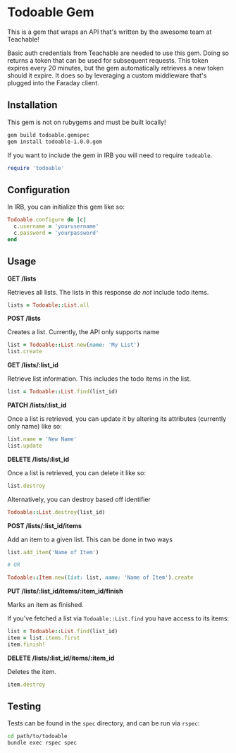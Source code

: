 # Todoable Gem
This is a gem that wraps an API that's written by the awesome team at Teachable!

Basic auth credentials from Teachable are needed to use this gem. Doing so returns a token that can be used for subsequent requests.
This token expires every 20 minutes, but the gem automatically retrieves a new token should it expire. It does so by leveraging a custom middleware that's plugged into the Faraday client.

## Installation

This gem is not on rubygems and must be built locally!

```bash
gem build todoable.gemspec
gem install todoable-1.0.0.gem
```

If you want to include the gem in IRB you will need to require `todoable`.

```ruby
require 'todoable'
```

## Configuration

In IRB, you can initialize this gem like so:

```ruby
Todoable.configure do |c|
  c.username = 'yourusername'
  c.password = 'yourpassword'
end
```

## Usage

**GET /lists**

Retrieves all lists. The lists in this response _do not_ include todo items.

```ruby
lists = Todoable::List.all
```


**POST /lists**

Creates a list. Currently, the API only supports name

```ruby
list = Todoable::List.new(name: 'My List')
list.create
```


**GET /lists/:list_id**

Retrieve list information. This includes the todo items in the list.

```ruby
list = Todoable::List.find(list_id)
```


**PATCH /lists/:list_id**

Once a list is retrieved, you can update it by altering its attributes (currently only name) like so:

```ruby
list.name = 'New Name'
list.update
```


**DELETE /lists/:list\_id**

Once a list is retrieved, you can delete it like so:

```ruby
list.destroy
```

Alternatively, you can destroy based off identifier

```ruby
Todoable::List.destroy(list_id)
```


**POST /lists/:list\_id/items**

Add an item to a given list. This can be done in two ways

```ruby
list.add_item('Name of Item')

# OR

Todoable::Item.new(list: list, name: 'Name of Item').create
```


**PUT /lists/:list\_id/items/:item\_id/finish**

Marks an item as finished.

If you've fetched a list via `Todoable::List.find` you have access to its items:

```ruby
list = Todoable::List.find(list_id)
item = list.items.first
item.finish!
```


**DELETE /lists/:list\_id/items/:item\_id**

Deletes the item.

```ruby
item.destroy
```


## Testing

Tests can be found in the `spec` directory, and can be run via `rspec`:

```bash
cd path/to/todoable
bundle exec rspec spec
```
